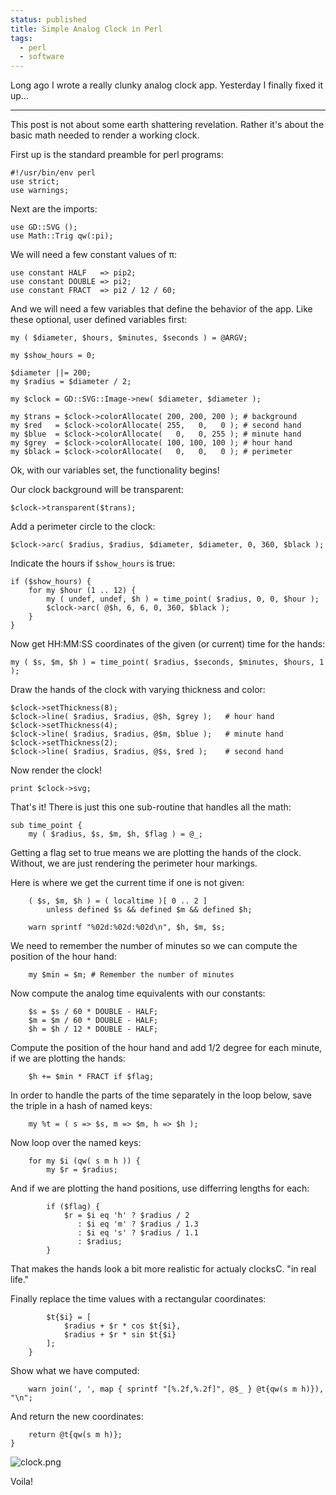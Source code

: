 ```yaml
---                                                                                                                                                                          
status: published
title: Simple Analog Clock in Perl
tags:
  - perl
  - software
---
```


Long ago I wrote a really clunky analog clock app. Yesterday I finally fixed it up...

---

This post is not about some earth shattering revelation.  Rather it's about the basic math needed to render a working clock.

First up is the standard preamble for perl programs:

    #!/usr/bin/env perl
    use strict;
    use warnings;

Next are the imports:

    use GD::SVG ();
    use Math::Trig qw(:pi);

We will need a few constant values of π:

    use constant HALF   => pip2;
    use constant DOUBLE => pi2;
    use constant FRACT  => pi2 / 12 / 60;

And we will need a few variables that define the behavior of the app.  Like these optional, user defined variables first:

    my ( $diameter, $hours, $minutes, $seconds ) = @ARGV;

    my $show_hours = 0;

    $diameter ||= 200;
    my $radius = $diameter / 2;

    my $clock = GD::SVG::Image->new( $diameter, $diameter );

    my $trans = $clock->colorAllocate( 200, 200, 200 ); # background
    my $red   = $clock->colorAllocate( 255,   0,   0 ); # second hand
    my $blue  = $clock->colorAllocate(   0,   0, 255 ); # minute hand
    my $grey  = $clock->colorAllocate( 100, 100, 100 ); # hour hand
    my $black = $clock->colorAllocate(   0,   0,   0 ); # perimeter

Ok, with our variables set, the functionality begins!

Our clock background will be transparent:

    $clock->transparent($trans);

Add a perimeter circle to the clock:

    $clock->arc( $radius, $radius, $diameter, $diameter, 0, 360, $black );

Indicate the hours if `$show_hours` is true:

    if ($show_hours) {
        for my $hour (1 .. 12) {
            my ( undef, undef, $h ) = time_point( $radius, 0, 0, $hour );
            $clock->arc( @$h, 6, 6, 0, 360, $black );
        }
    }

Now get HH:MM:SS coordinates of the given (or current) time for the hands:

    my ( $s, $m, $h ) = time_point( $radius, $seconds, $minutes, $hours, 1 );

Draw the hands of the clock with varying thickness and color:

    $clock->setThickness(8);
    $clock->line( $radius, $radius, @$h, $grey );   # hour hand
    $clock->setThickness(4);
    $clock->line( $radius, $radius, @$m, $blue );   # minute hand
    $clock->setThickness(2);
    $clock->line( $radius, $radius, @$s, $red );    # second hand

Now render the clock!

    print $clock->svg;

That's it!  There is just this one sub-routine that handles all the math:

    sub time_point {
        my ( $radius, $s, $m, $h, $flag ) = @_;

Getting a flag set to true means we are plotting the hands of the clock.  Without, we are just rendering the perimeter hour markings.

Here is where we get the current time if one is not given:

        ( $s, $m, $h ) = ( localtime )[ 0 .. 2 ]
            unless defined $s && defined $m && defined $h;

        warn sprintf "%02d:%02d:%02d\n", $h, $m, $s;

We need to remember the number of minutes so we can compute the position of the hour hand:

        my $min = $m; # Remember the number of minutes

Now compute the analog time equivalents with our constants:

        $s = $s / 60 * DOUBLE - HALF;
        $m = $m / 60 * DOUBLE - HALF;
        $h = $h / 12 * DOUBLE - HALF;

Compute the position of the hour hand and add 1/2 degree for each minute, if we are plotting the hands:

        $h += $min * FRACT if $flag;

In order to handle the parts of the time separately in the loop below, save the triple in a hash of named keys:

        my %t = ( s => $s, m => $m, h => $h );

Now loop over the named keys:

        for my $i (qw( s m h )) {
            my $r = $radius;

And if we are plotting the hand positions, use differring lengths for each:

            if ($flag) {
                $r = $i eq 'h' ? $radius / 2
                   : $i eq 'm' ? $radius / 1.3
                   : $i eq 's' ? $radius / 1.1
                   : $radius;
            }

That makes the hands look a bit more realistic for actualy clocksC. "in real life."

Finally replace the time values with a rectangular coordinates:

            $t{$i} = [
                $radius + $r * cos $t{$i},
                $radius + $r * sin $t{$i}
            ];
        }

Show what we have computed:

        warn join(', ', map { sprintf "[%.2f,%.2f]", @$_ } @t{qw(s m h)}), "\n";

And return the new coordinates:

        return @t{qw(s m h)};
    }

![clock.png](clock.png)

Voila!
